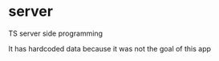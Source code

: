 # server

TS server side programming

It has hardcoded data because it was not the goal of this app

